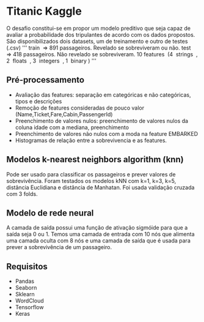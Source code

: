 # Titanic Kaggle

O desafio constitui-se em propor um modelo preditivo que seja capaz de avaliar a probabilidade dos tripulantes de acordo com os dados propostos.
São disponibilizados dois datasets, um de treinamento e outro de testes (.csv) 
'''
train ​ ⇒ 891 passageiros. Revelado se sobreviveram ou não.
test ​ ⇒ 418 passageiros. Não revelado se sobreviveram.
10 ​ features ​ (4 ​ strings ​ , 2 ​ floats ​ , 3 ​ integers ​ , 1 ​ binary ) ​
'''

## Pré-processamento
- Avaliação das features: separação em categóricas e não categóricas, tipos e descrições
- Remoção de features consideradas de pouco valor​ (Name,Ticket,Fare,Cabin,PassengerId)
- Preenchimento de valores nulos: preenchimento de valores nulos da coluna idade com a mediana, preenchimento
- Preenchimento de valores não nulos com a moda na feature EMBARKED
- Histogramas de relação entre a sobrevivencia e as features.
 
## Modelos k-nearest neighbors algorithm (knn) 
Pode ser usado para classificar os passageiros e prever valores de sobrevivência. Foram testados os modelos kNN com k=1, k=3, k=5, distância Euclidiana e distância de Manhatan. Foi usada validação cruzada com 3 folds.


## Modelo de rede neural
A camada de saída possui uma função de ativação sigmóide para que a saída seja 0 ou 1. Temos uma camada de entrada com 10 nós que alimenta uma camada oculta com 8 nós e uma camada de saída que é usada para prever a sobrevivência de um passageiro.

## Requisitos
- Pandas
- Seaborn
- Sklearn
- WordCloud
- Tensorflow
- Keras
